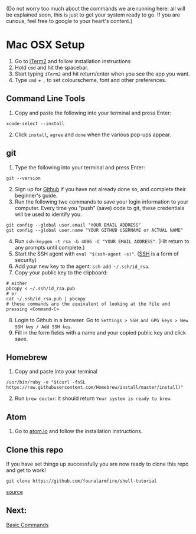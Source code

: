 (Do not worry too much about the commands we are running here: all will be explained soon, this is just to get your system ready to go. If you are curious, feel free to google to your heart's content.)

# Mac OSX Setup
1. Go to [iTerm2](https://www.iterm2.com/downloads.html) and follow installation instructions
2. Hold `cmd` and hit the spacebar.
3. Start typing `iTerm2` and hit return/enter when you see the app you want.
4. Type `cmd` + `,` to set colourscheme, font and other preferences.

## Command Line Tools
1. Copy and paste the following into your terminal and press Enter:

  `xcode-select --install`

2. Click `install`, `agree` and `done` when the various pop-ups appear.

## git
1. Type the following into your terminal and press Enter:

  ```
  git --version
  ```

2. Sign up for [Github](https://github.com/) if you have not already done so, and complete their beginner's guide.
3. Run the following two commands to save your login information to your computer. Every time you "push" (save) code to git, these credentials will be used to identify you.

  ```
  git config --global user.email "YOUR EMAIL ADDRESS"
  git config --global user.name "YOUR GITHUB USERNAME or ACTUAL NAME"
  ```

4. Run `ssh-keygen -t rsa -b 4096 -C "YOUR EMAIL ADDRESS"`. (Hit return to any prompts until complete.)
5. Start the SSH agent with `eval "$(ssh-agent -s)"`. ([SSH](https://www.digitalocean.com/community/tutorials/ssh-essentials-working-with-ssh-servers-clients-and-keys) is a form of security)
6. Add your new key to the agent: `ssh-add ~/.ssh/id_rsa`.
7. Copy your public key to the clipboard:

  ```
  # either
  pbcopy < ~/.ssh/id_rsa.pub
  # or
  cat ~/.ssh/id_rsa.pub | pbcopy
  # these commands are the equivalent of looking at the file and pressing <Command-C>
  ```

8. Login to Github in a browser. Go to `Settings > SSH and GPG keys > New SSH key / Add SSH key`.
9. Fill in the form fields with a name and your copied public key and click save.

## Homebrew
1. Copy and paste into your terminal

  ```
  /usr/bin/ruby -e "$(curl -fsSL https://raw.githubusercontent.com/Homebrew/install/master/install)"
  ```

2. Run `brew doctor`: it should return `Your system is ready to brew`.

## Atom
1. Go to [atom.io](https://atom.io/) and follow the installation instructions.

## Clone this repo
If you have set things up successfully you are now ready to clone this repo and get to work!
```
git clone https://github.com/fouralarmfire/shell-tutorial
```

[source](https://www.moncefbelyamani.com/how-to-install-xcode-homebrew-git-rvm-ruby-on-mac/)


## Next:
[Basic Commands](https://github.com/fouralarmfire/shell-tutorial/blob/master/osx_and_linux/basics.md#basic-commands)

